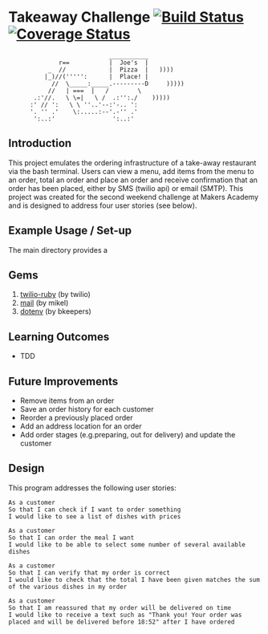 Takeaway Challenge [![Build Status](https://travis-ci.org/joemaidman/takeaway-challenge.svg?branch=master)](https://travis-ci.org/joemaidman/takeaway-challenge) [![Coverage Status](https://coveralls.io/repos/github/joemaidman/takeaway-challenge/badge.svg?branch=master)](https://coveralls.io/github/joemaidman/takeaway-challenge?branch=master)
==================
```
                            ___________
              r==           |  Joe's  |      
           _  //            |  Pizza  |   ))))
          |_)//(''''':      |  Place! |             
            //  \_____:_____.---------D     )))))
           //   | ===  |   /        \
       .:'//.   \ \=|   \ /  .:'':./    )))))
      :' // ':   \ \ ''..'--:'-.. ':
      '. '' .'    \:.....:--'.-'' .'
       ':..:'                ':..:'

 ```

Introduction
-------
This project emulates the ordering infrastructure of a take-away restaurant via the bash terminal. Users can view a menu, add items from the menu to an order, total an order and place an order and receive confirmation that an order has been placed, either by SMS (twilio api) or email (SMTP). This project was created for the second weekend challenge at Makers Academy and is designed to address four user stories (see below).

Example Usage / Set-up
-----
The main directory provides a


Gems
-----
1. <a href="https://github.com/twilio/twilio-ruby">twilio-ruby</a> (by twilio)
2. <a href="https://github.com/mikel/mail">mail</a> (by mikel)
3. <a href="https://github.com/bkeepers/dotenv">dotenv</a> (by bkeepers)

Learning Outcomes
-----
- TDD

Future Improvements
-----
- Remove items from an order
- Save an order history for each customer
- Reorder a previously placed order
- Add an address location for an order
- Add order stages (e.g.preparing, out for delivery) and update the customer

Design
-----
This program addresses the following user stories:

```
As a customer
So that I can check if I want to order something
I would like to see a list of dishes with prices

As a customer
So that I can order the meal I want
I would like to be able to select some number of several available dishes

As a customer
So that I can verify that my order is correct
I would like to check that the total I have been given matches the sum of the various dishes in my order

As a customer
So that I am reassured that my order will be delivered on time
I would like to receive a text such as "Thank you! Your order was placed and will be delivered before 18:52" after I have ordered
```
